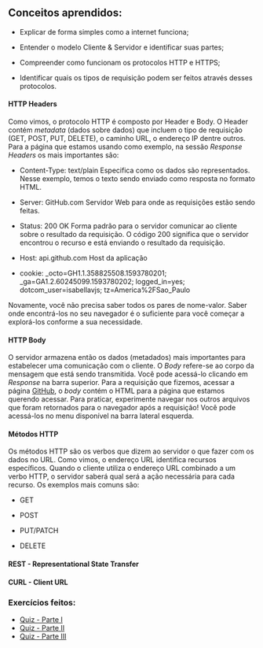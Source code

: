 ## Conceitos aprendidos:

* Explicar de forma simples como a internet funciona;

* Entender o modelo Cliente & Servidor e identificar suas partes;

* Compreender como funcionam os protocolos HTTP e HTTPS;

* Identificar quais os tipos de requisição podem ser feitos através desses protocolos.

#### HTTP Headers

Como vimos, o protocolo HTTP é composto por Header e Body. O Header contém _metadata_ (dados sobre dados) que incluem o tipo de requisição (GET, POST, PUT, DELETE), o caminho URL, o endereço IP dentre outros. Para a página que estamos usando como exemplo, na sessão _Response Headers_ os mais importantes são:

* Content-Type: text/plain Especifica como os dados são representados. Nesse exemplo, temos o texto sendo enviado como resposta no formato HTML.

* Server: GitHub.com Servidor Web para onde as requisições estão sendo feitas.

* Status: 200 OK Forma padrão para o servidor comunicar ao cliente sobre o resultado da requisição. O código 200 significa que o servidor encontrou o recurso e está enviando o resultado da requisição.

* Host: api.github.com Host da aplicação

* cookie: _octo=GH1.1.358825508.1593780201; _ga=GA1.2.60245099.1593780202; logged_in=yes; dotcom_user=isabellavjs; tz=America%2FSao_Paulo

Novamente, você não precisa saber todos os pares de nome-valor. Saber onde encontrá-los no seu navegador é o suficiente para você começar a explorá-los conforme a sua necessidade.

#### HTTP Body

O servidor armazena então os dados (metadados) mais importantes para estabelecer uma comunicação com o cliente. O _Body_ refere-se ao corpo da mensagem que está sendo transmitida. Você pode acessá-lo clicando em _Response_ na barra superior. Para a requisição que fizemos, acessar a página [GitHub](https://github.com/), o _body_ contém o HTML para a página que estamos querendo acessar. Para praticar, experimente navegar nos outros arquivos que foram retornados para o navegador após a requisição! Você pode acessá-los no menu disponível na barra lateral esquerda.

#### Métodos HTTP

Os métodos HTTP são os verbos que dizem ao servidor o que fazer com os dados no URL. Como vimos, o endereço URL identifica recursos específicos. Quando o cliente utiliza o endereço URL combinado a um verbo HTTP, o servidor saberá qual será a ação necessária para cada recurso. Os exemplos mais comuns são:

* GET

* POST

* PUT/PATCH

* DELETE

#### REST - Representational State Transfer 

#### CURL - Client URL


### Exercícios feitos:

* [Quiz - Parte I](https://github.com/andremarquezz/trybe-exercicios/blob/main/Fundamentos-Desenvolvimento-Web/bloco-02-git-github-internet/dia-03-internet-entendendo-como-ela-funciona/Trybe-Quiz-Internet-I.pdf)
* [Quiz - Parte II]()
* [Quiz - Parte III]()


